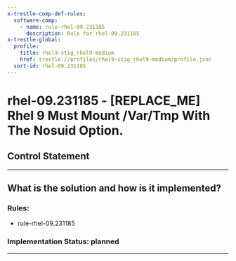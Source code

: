 ```yaml
---
x-trestle-comp-def-rules:
  software-comp:
    - name: rule-rhel-09.231185
      description: Rule for rhel-09.231185
x-trestle-global:
  profile:
    title: rhel9-stig_rhel9-medium
    href: trestle://profiles/rhel9-stig_rhel9-medium/profile.json
  sort-id: rhel-09.231185
---
```


# rhel-09.231185 - \[REPLACE_ME\] Rhel 9 Must Mount /Var/Tmp With The Nosuid Option.

## Control Statement

______________________________________________________________________

## What is the solution and how is it implemented?

<!-- For implementation status enter one of: implemented, partial, planned, alternative, not-applicable -->

<!-- Note that the list of rules under ### Rules: is read-only and changes will not be captured after assembly to JSON -->

<!-- Add control implementation description here for control: rhel-09.231185 -->

### Rules:

  - rule-rhel-09.231185

### Implementation Status: planned

______________________________________________________________________
